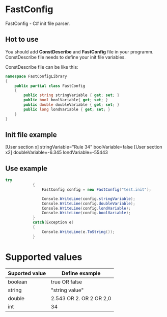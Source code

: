 # FastConfig
FastConfig - C# init file parser.

## Hot to use

You should add **ConstDescribe** and **FastConfig** file in your programm. ConstDescribe file needs to define your init file variables. 

ConstDescribe file can be like this:
``` c#
namespace FastConfigLibrary
{
	public partial class FastConfig
	{
		public string stringVariable { get; set; }
		public bool boolVariable{ get; set; }
		public double doubleVariable { get; set; }
		public long londVariable { get; set; }
	}
}
```
## Init file example
[User section x]
stringVariable="Rule 34"
boolVariable=false
[User section x2]
doubleVariable=-6.345
londVariable=-55443

## Use example
```c#
try
			{
				FastConfig config = new FastConfig("test.init");

				Console.WriteLine(config.stringVariable);
				Console.WriteLine(config.doubleVariable);
				Console.WriteLine(config.londVariable);
				Console.WriteLine(config.boolVariable);
			}
			catch(Exception e)
			{
				Console.WriteLine(e.ToString());
			}
 ```
# Supported values

| Suported value  | Define example |
| ------------- | ------------- |
| boolean  | true OR false  |
| string  | "string value"  |
| double  | 2.543  OR 2. OR 2 OR 2,0 |
| int  | 34  |

